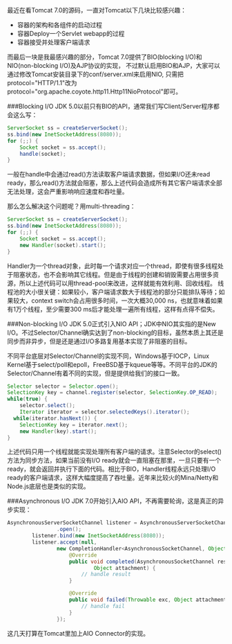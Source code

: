 最近在看Tomcat 7.0的源码，一直对Tomcat以下几块比较感兴趣：
- 容器的架构和各组件的启动过程
- 容器Deploy一个Servlet webapp的过程
- 容器接受并处理客户端请求

而最后一块是我最感兴趣的部分，Tomcat 7.0提供了BIO(blocking I/O)和NIO(non-blocking I/O)及AJP协议的实现，
不过默认启用BIO和AJP，大家可以通过修改Tomcat安装目录下的conf/server.xml来启用NIO,
只需把protocol="HTTP/1.1"改为protocol="org.apache.coyote.http11.Http11NioProtocol"即可。

###Blocking I/O
JDK 5.0以前只有BIO的API，通常我们写Client/Server程序都会这么写：

```Java
ServerSocket ss = createServerSocket();
ss.bind(new InetSocketAddress(8080));
for (;;) {
	Socket socket = ss.accept();
	handle(socket);
}
```
一般在handle中会通过read()方法读取客户端请求数据，但如果I/O还未read ready，那么read()方法就会阻塞，那么上述代码会造成所有其它客户端请求全部无法处理，这会严重影响响应速度和吞吐量。

那么怎么解决这个问题呢？用multi-threading：
```Java
ServerSocket ss = createServerSocket();
ss.bind(new InetSocketAddress(8080));
for (;;) {
	Socket socket = ss.accept();
	new Handler(socket).start();
}
```
Handler为一个thread对象，此时每一个请求对应一个thread，即使有很多线程处于阻塞状态，也不会影响其它线程。但是由于线程的创建和销毁需要占用很多资源，所以上述代码可以用thread-pool来改进，这样就能有效利用、回收线程。
线程池的大小很关键：如果较小，客户端请求数大于线程池的部分只能排队等待；如果较大，context switch会占用很多时间，一次大概30,000 ns，也就意味着如果有1万个线程，至少需要300 ms后才能处理一遍所有线程，这样有点得不偿失。

###Non-blocking I/O
JDK 5.0正式引入NIO API；JDK中NIO其实指的是New I/O。不过Selector/Channel确实达到了non-blocking的目标，虽然本质上其还是同步而非异步，但是还是通过I/O多路复用基本实现了非阻塞的目标。

不同平台底层对Selector/Channel的实现不同，Windows基于IOCP，Linux Kernel基于select/poll和epoll，FreeBSD基于kqueue等等。不同平台的JDK的Selector/Channel有着不同的实现，但是提供给我们的接口一致。

```Java
Selector selector = Selector.open();
SelectionKey key = channel.register(selector, SelectionKey.OP_READ);
while(true) {
	selector.select();
	Iterator iterator = selector.selectedKeys().iterator();
  while(iterator.hasNext()) {
    SelectionKey key = iterator.next();
	new Handler(key).start();
}
```
上述代码只用一个线程就能实现处理所有客户端的请求。注意Selector的select()方法为同步方法，如果当前没有I/O ready就会一直阻塞在那里，一旦只要有一个ready，就会返回并执行下面的代码。相比于BIO，Handler线程永远只处理I/O ready的客户端请求，这样大幅度提高了吞吐量。近年来比较火的Mina/Netty和Node.js底层也是类似的实现。

###Asynchronous I/O
JDK 7.0开始引入AIO API，不再需要轮询，这是真正的异步实现：
```Java
AsynchronousServerSocketChannel listener = AsynchronousServerSocketChannel
				.open();
		listener.bind(new InetSocketAddress(8080));
		listener.accept(null,
				new CompletionHandler<AsynchronousSocketChannel, Object>() {
					@Override
					public void completed(AsynchronousSocketChannel result,
							Object attachment) {
						// handle result
					}

					@Override
					public void failed(Throwable exc, Object attachment) {
						// handle fail
					}
				});
```

这几天打算在Tomcat里加上AIO Connector的实现。
